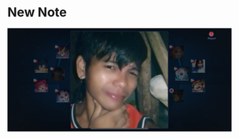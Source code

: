 # New Note

<img src="https://raw.githubusercontent.com/NFCNexusGit/NFCNexus-Public-Library/main/gab/hhh/new_note_70a4595f-2d66-4c5b-a386-733752726f3e/IMG_7669.png" data-filename="IMG_7669.png" style="max-width: 100%; height: auto; cursor: se-resize;" data-original-width="0" data-original-height="0">